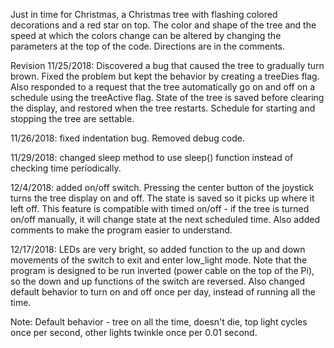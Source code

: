 ﻿Just in time for Christmas, a Christmas tree with flashing colored decorations and a red star on top. The color and shape of the tree and the speed at which the colors change can be altered by changing the parameters at the top of the code. Directions are in the comments.

Revision 11/25/2018:
Discovered a bug that caused the tree to gradually turn brown. Fixed the problem but kept the behavior by creating a treeDies flag. Also responded to a request that the tree automatically go on and off on a schedule using the treeActive flag. State of the tree is saved before clearing the display, and restored when the tree restarts. Schedule for starting and stopping the tree are settable.

11/26/2018: fixed indentation bug. Removed debug code.

11/29/2018: changed sleep method to use sleep() function instead of checking time periodically.

12/4/2018: added on/off switch. Pressing the center button of the joystick turns the tree display on and off. The state is saved so it picks up where it left off. This feature is compatible with timed on/off - if the tree is turned on/off manually, it will change state at the next scheduled time. Also added comments to make the program easier to understand.

12/17/2018: LEDs are very bright, so added function to the up and down movements of the switch to exit and enter low_light mode. Note that the program is designed to be run inverted (power cable on the top of the Pi), so the down and up functions of the switch are reversed. Also changed default behavior to turn on and off once per day, instead of running all the time.

Note: Default behavior - tree on all the time, doesn't die, top light cycles once per second, other lights twinkle once per 0.01 second.
